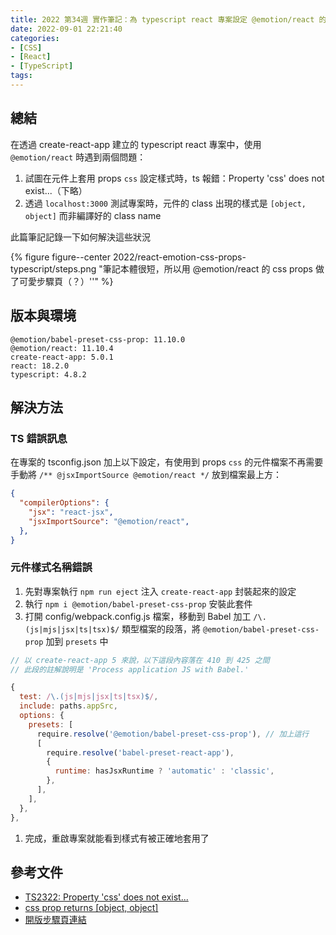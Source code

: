 ```yaml
---
title: 2022 第34週 實作筆記：為 typescript react 專案設定 @emotion/react 的 css props
date: 2022-09-01 22:21:40
categories:
- [CSS]
- [React]
- [TypeScript]
tags:
---
```


## 總結

在透過 create-react-app 建立的 typescript react 專案中，使用 `@emotion/react` 時遇到兩個問題：

1. 試圖在元件上套用 props `css` 設定樣式時，ts 報錯：Property 'css' does not exist...（下略）
2. 透過 `localhost:3000` 測試專案時，元件的 class 出現的樣式是 `[object, object]` 而非編譯好的 class name

此篇筆記記錄一下如何解決這些狀況

{% figure figure--center 2022/react-emotion-css-props-typescript/steps.png "筆記本體很短，所以用 @emotion/react 的 css props 做了可愛步驟頁（？）''" %}

## 版本與環境

```
@emotion/babel-preset-css-prop: 11.10.0
@emotion/react: 11.10.4
create-react-app: 5.0.1
react: 18.2.0
typescript: 4.8.2
```

## 解決方法
### TS 錯誤訊息

在專案的 tsconfig.json 加上以下設定，有使用到 props `css` 的元件檔案不再需要手動將 `/** @jsxImportSource @emotion/react */` 放到檔案最上方：

```json
{
  "compilerOptions": {
    "jsx": "react-jsx",
    "jsxImportSource": "@emotion/react",
  },
}
```

### 元件樣式名稱錯誤

1. 先對專案執行 `npm run eject` 注入 `create-react-app` 封裝起來的設定
2. 執行 `npm i @emotion/babel-preset-css-prop` 安裝此套件
3. 打開 config/webpack.config.js 檔案，移動到 Babel 加工 `/\.(js|mjs|jsx|ts|tsx)$/` 類型檔案的段落，將 `@emotion/babel-preset-css-prop` 加到 `presets` 中
```js
// 以 create-react-app 5 來說，以下這段內容落在 410 到 425 之間
// 此段的註解說明是 'Process application JS with Babel.'

{
  test: /\.(js|mjs|jsx|ts|tsx)$/,
  include: paths.appSrc,
  options: {
    presets: [
      require.resolve('@emotion/babel-preset-css-prop'), // 加上這行
      [
        require.resolve('babel-preset-react-app'),
        {
          runtime: hasJsxRuntime ? 'automatic' : 'classic',
        },
      ],
    ],
  },
},
```
1. 完成，重啟專案就能看到樣式有被正確地套用了

## 參考文件

- [TS2322: Property 'css' does not exist...](https://github.com/emotion-js/emotion/issues/1249)
- [css prop returns [object, object]](https://github.com/emotion-js/emotion/issues/1122)
- [開版步驟頁連結](https://tzynwang.github.io/emotion-react-props-css-typescript/)